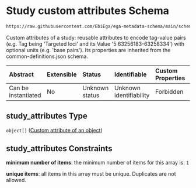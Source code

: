 # Study custom attributes Schema

```txt
https://raw.githubusercontent.com/EbiEga/ega-metadata-schema/main/schemas/EGA.study.json#/properties/study_attributes
```

Custom attributes of a study: reusable attributes to encode tag-value pairs (e.g. Tag being 'Targeted loci' and its Value '5:63256183-63258334') with optional units (e.g. 'base pairs'). Its properties are inherited from the common-definitions.json schema.

| Abstract            | Extensible | Status         | Identifiable            | Custom Properties | Additional Properties | Access Restrictions | Defined In                                                                 |
| :------------------ | :--------- | :------------- | :---------------------- | :---------------- | :-------------------- | :------------------ | :------------------------------------------------------------------------- |
| Can be instantiated | No         | Unknown status | Unknown identifiability | Forbidden         | Forbidden             | none                | [EGA.study.json\*](../../../schemas/EGA.study.json "open original schema") |

## study\_attributes Type

`object[]` ([Custom attribute of an object](ega-12-definitions-custom-attribute-of-an-object.md))

## study\_attributes Constraints

**minimum number of items**: the minimum number of items for this array is: `1`

**unique items**: all items in this array must be unique. Duplicates are not allowed.
